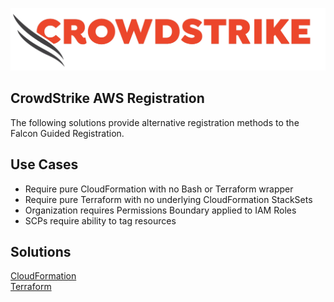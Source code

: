 ![](https://raw.githubusercontent.com/CrowdStrike/falconpy/main/docs/asset/cs-logo.png)

## CrowdStrike AWS Registration

The following solutions provide alternative registration methods to the Falcon Guided Registration.

## Use Cases
- Require pure CloudFormation with no Bash or Terraform wrapper
- Require pure Terraform with no underlying CloudFormation StackSets
- Organization requires Permissions Boundary applied to IAM Roles
- SCPs require ability to tag resources

## Solutions

[CloudFormation](https://github.com/CrowdStrike/cloud-aws-registration-cloudformation)  
[Terraform](https://github.com/CrowdStrike/cloud-aws-registration-terraform)